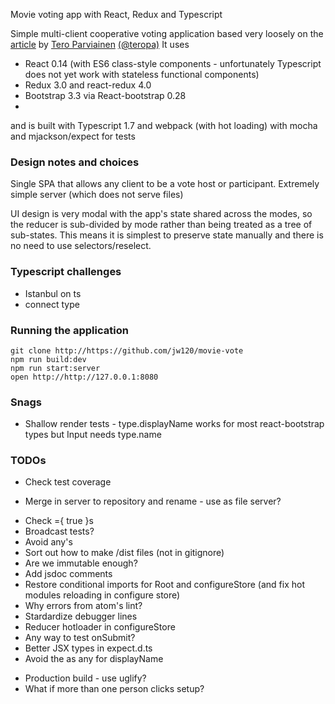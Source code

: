 Movie voting app with React, Redux and Typescript

Simple multi-client cooperative voting application based very loosely on the
[article](http://teropa.info/blog/2015/09/10/full-stack-redux-tutorial.html)
by
[Tero Parviainen](http://teropa.info/) [(@teropa)](https://twitter.com/teropa)
It uses

* React 0.14 (with ES6 class-style components - unfortunately Typescript does not yet work with stateless functional components)
* Redux 3.0 and react-redux 4.0
* Bootstrap 3.3 via React-bootstrap 0.28
*
and is built with Typescript 1.7 and webpack (with hot loading) with mocha and mjackson/expect for tests

### Design notes and choices

Single SPA that allows any client to be a vote host or participant. Extremely simple server (which does not serve files)

UI design is very modal with the app's state shared across the modes, so the reducer is sub-divided by mode rather than being treated as a tree of sub-states. This means it is simplest to preserve state manually and there is no need to use selectors/reselect.

### Typescript challenges

* Istanbul on ts
* connect type

### Running the application

```
git clone http://https://github.com/jw120/movie-vote
npm run build:dev
npm run start:server
open http://http://127.0.0.1:8080
```

### Snags

* Shallow render tests - type.displayName works for most react-bootstrap types but Input needs type.name


### TODOs

  + Check test coverage
  * Merge in server to repository and rename - use as file server?
  + Check ={ true }s
  + Broadcast tests?
  + Avoid any's
  + Sort out how to make /dist files (not in gitignore)
  + Are we immutable enough?
  + Add jsdoc comments
  + Restore conditional imports for Root and configureStore (and fix hot modules reloading in configure store)
  + Why errors from atom's lint?
  + Stardardize debugger lines
  + Reducer hotloader in configureStore
  + Any way to test onSubmit?
  + Better JSX types in expect.d.ts
  + Avoid the as any for displayName
  * Production build - use uglify?
  * What if more than one person clicks setup?
